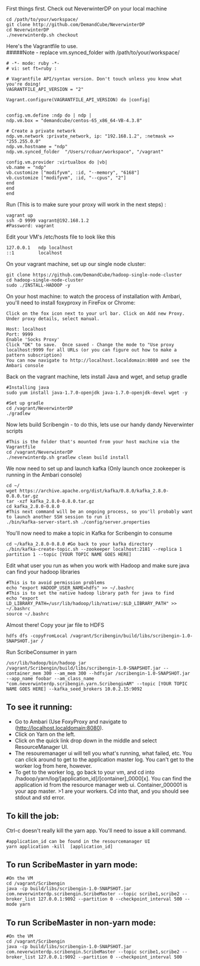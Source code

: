 First things first.  Check out NeverwinterDP on your local machine
``` 
cd /path/to/your/workspace/
git clone http://github.com/DemandCube/NeverwinterDP
cd NeverwinterDP
./neverwinterdp.sh checkout
```

Here's the Vagrantfile to use.  
#####Note - replace vm.synced_folder with /path/to/your/workspace/
```
# -*- mode: ruby -*-
# vi: set ft=ruby :

# Vagrantfile API/syntax version. Don't touch unless you know what you're doing!
VAGRANTFILE_API_VERSION = "2"

Vagrant.configure(VAGRANTFILE_API_VERSION) do |config|


config.vm.define :ndp do | ndp |
ndp.vm.box = "demandcube/centos-65_x86_64-VB-4.3.8"

# Create a private network
ndp.vm.network :private_network, ip: "192.168.1.2", :netmask => "255.255.0.0" 
ndp.vm.hostname = "ndp"
ndp.vm.synced_folder  "/Users/rcduar/workspace", "/vagrant"

config.vm.provider :virtualbox do |vb|
vb.name = "ndp"
vb.customize ["modifyvm", :id, "--memory", "6168"]
vb.customize ["modifyvm", :id, "--cpus", "2"]
end
end
end
```

Run (This is to make sure your proxy will work in the next steps) :
```
vagrant up
ssh -D 9999 vagrant@192.168.1.2
#Password: vagrant
```

Edit your VM's /etc/hosts file to look like this
```
127.0.0.1   ndp localhost
::1         localhost
```


On your vagrant machine, set up our single node cluster:
```
git clone https://github.com/DemandCube/hadoop-single-node-cluster
cd hadoop-single-node-cluster
sudo ./INSTALL-HADOOP -y
```

On your host machine: to watch the process of installation with Ambari, you'll need to install foxyproxy in FireFox or Chrome:
```
Click on the fox icon next to your url bar. Click on Add new Proxy. Under proxy details, select manual. 

Host: localhost 
Port: 9999
Enable 'Socks Proxy'
Click "OK" to save.  Once saved - Change the mode to "Use proxy localhost:9999 for all URLs (or you can figure out how to make a pattern subscription)
You can now navigate to http://localhost.localdomain:8080 and see the Ambari console
```

Back on the vagrant machine, lets install Java and wget, and setup gradle
```
#Installing java 
sudo yum install java-1.7.0-openjdk java-1.7.0-openjdk-devel wget -y

#Set up gradle
cd /vagrant/NeverwinterDP
./gradlew
```

Now lets build Scribengin - to do this, lets use our handy dandy Neverwinter scripts
```
#This is the folder that's mounted from your host machine via the Vagrantfile
cd /vagrant/NeverwinterDP
./neverwinterdp.sh gradlew clean build install
```

We now need to set up and launch kafka  (Only launch once zookeeper is running in the Ambari console)
```
cd ~/
wget https://archive.apache.org/dist/kafka/0.8.0/kafka_2.8.0-0.8.0.tar.gz
tar -xzf kafka_2.8.0-0.8.0.tar.gz
cd kafka_2.8.0-0.8.0
#This next command will be an ongoing process, so you'll probably want to launch another SSH session to run it
./bin/kafka-server-start.sh ./config/server.properties
```

You'll now need to make a topic in Kafka for Scribengin to consume
```
cd ~/kafka_2.8.0-0.8.0 #Go back to your kafka directory
./bin/kafka-create-topic.sh --zookeeper localhost:2181 --replica 1 partition 1 --topic [YOUR TOPIC NAME GOES HERE]
```


Edit what user you run as when you work with Hadoop and make sure java can find your hadoop libraries
```
#This is to avoid permission problems
echo "export HADOOP_USER_NAME=hdfs" >> ~/.bashrc
#This is to set the native hadoop library path for java to find
echo "export LD_LIBRARY_PATH=/usr/lib/hadoop/lib/native/:$LD_LIBRARY_PATH" >> ~/.bashrc
source ~/.bashrc
```

Almost there!  Copy your jar file to HDFS
```
hdfs dfs -copyFromLocal /vagrant/Scribengin/build/libs/scribengin-1.0-SNAPSHOT.jar /
```

Run ScribeConsumer in yarn
```
/usr/lib/hadoop/bin/hadoop jar /vagrant/Scribengin/build/libs/scribengin-1.0-SNAPSHOT.jar --container_mem 300 --am_mem 300 --hdfsjar /scribengin-1.0-SNAPSHOT.jar --app_name foobar --am_class_name "com.neverwinterdp.scribengin.yarn.ScribenginAM" --topic [YOUR TOPIC NAME GOES HERE] --kafka_seed_brokers 10.0.2.15:9092
```



To see it running:
------------------
- Go to Ambari (Use FoxyProxy and navigate to (http://localhost.localdomain:8080). 
- Click on Yarn on the left. 
- Click on the quick link drop down in the middle and select ResourceManager UI.
- The resouremanager ui will tell you what's running, what failed, etc. You can click around to get to the application master log. You can't get to the worker log from here, however.
- To get to the worker log, go back to your vm, and cd into /hadoop/yarn/log/[application_id]/[container]_0000[x]. You can find the application id from the resource manager web ui. Container_000001 is your app master. >1 are your workers. Cd into that, and you should see stdout and std error.


To kill the job:
----------------
Ctrl-c doesn't really kill the yarn app. You'll need to issue a kill command.
```
#application_id can be found in the resourcemanager UI
yarn application -kill  [application_id]
```



To run ScribeMaster in yarn mode:
-------------------
```
#On the VM
cd /vagrant/Scribengin
java -cp build/libs/scribengin-1.0-SNAPSHOT.jar com.neverwinterdp.scribengin.ScribeMaster --topic scribe1,scribe2 --broker_list 127.0.0.1:9092 --partition 0 --checkpoint_interval 500 --mode yarn
```

To run ScribeMaster in non-yarn mode:
-------------------
```
#On the VM
cd /vagrant/Scribengin
java -cp build/libs/scribengin-1.0-SNAPSHOT.jar com.neverwinterdp.scribengin.ScribeMaster --topic scribe1,scribe2 --broker_list 127.0.0.1:9092 --partition 0 --checkpoint_interval 500
```
